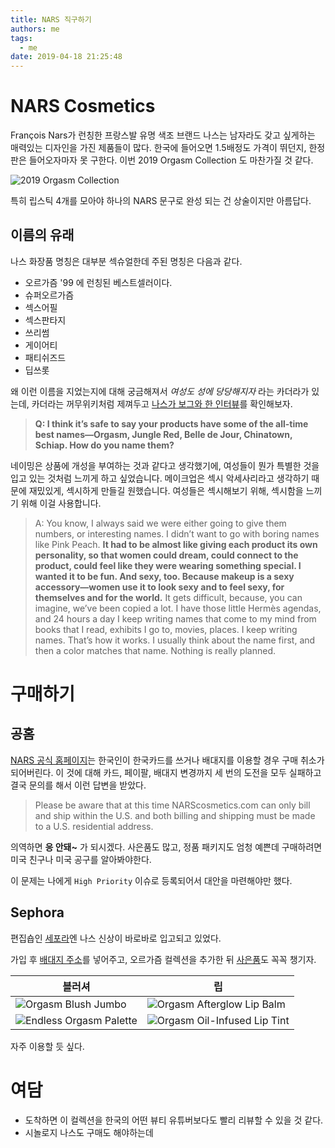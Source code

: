 ```yaml
---
title: NARS 직구하기
authors: me
tags:
  - me
date: 2019-04-18 21:25:48
---
```


# NARS Cosmetics

François Nars가 런칭한 프랑스발 유명 색조 브랜드 나스는 남자라도 갖고 싶게하는 매력있는 디자인을 가진 제품들이 많다.
한국에 들어오면 1.5배정도 가격이 뛰던지, 한정판은 들어오자마자 못 구한다.
이번 2019 Orgasm Collection 도 마찬가질 것 같다.

![2019 Orgasm Collection](https://i.imgur.com/JGikQSO.png)

특히 립스틱 4개를 모아야 하나의 NARS 문구로 완성 되는 건 상술이지만 아름답다.

## 이름의 유래

나스 화장품 명칭은 대부분 섹슈얼한데 주된 명칭은 다음과 같다.

- 오르가즘 '99 에 런칭된 베스트셀러이다.
- 슈퍼오르가즘
- 섹스어필
- 섹스판타지
- 쓰리썸
- 게이어티
- 패티쉬즈드
- 딥쓰롯

왜 이런 이름을 지었는지에 대해 궁금해져서 _여성도 성에 당당해지자_ 라는 카더라가 있는데, 카더라는 꺼무위키처럼 제껴두고 [나스가 보그와 한 인터뷰](https://www.vogue.com/article/planet-nars-an-intimate-q-a-with-one-of-beautys-biggest-icons)를 확인해보자.

> **Q: I think it’s safe to say your products have some of the all-time best names—Orgasm, Jungle Red, Belle de Jour, Chinatown, Schiap. How do you name them?**

네이밍은 상품에 개성을 부여하는 것과 같다고 생각했기에, 여성들이 뭔가 특별한 것을 입고 있는 것처럼 느끼게 하고 싶었습니다. 메이크업은 섹시 악세사리라고 생각하기 때문에 재밌있게, 섹시하게 만들길 원했습니다. 여성들은 섹시해보기 위해, 섹시함을 느끼기 위해 이걸 사용합니다.

> A: You know, I always said we were either going to give them numbers, or interesting names. I didn’t want to go with boring names like Pink Peach. **It had to be almost like giving each product its own personality, so that women could dream, could connect to the product, could feel like they were wearing something special. I wanted it to be fun. And sexy, too. Because makeup is a sexy accessory—women use it to look sexy and to feel sexy, for themselves and for the world.** It gets difficult, because, you can imagine, we’ve been copied a lot. I have those little Hermès agendas, and 24 hours a day I keep writing names that come to my mind from books that I read, exhibits I go to, movies, places. I keep writing names. That’s how it works. I usually think about the name first, and then a color matches that name. Nothing is really planned.

# 구매하기

## 공홈

[NARS 공식 홈페이지](https://www.narscosmetics.com/)는 한국인이 한국카드를 쓰거나 배대지를 이용할 경우 구매 취소가 되어버린다.
이 것에 대해 카드, 페이팔, 배대지 변경까지 세 번의 도전을 모두 실패하고 결국 문의를 해서 이런 답변을 받았다.

> Please be aware that at this time NARScosmetics.com can only bill and ship within the U.S. and both billing and shipping must be made to a U.S. residential address.

의역하면 **응 안돼~** 가 되시겠다.
사은품도 많고, 정품 패키지도 엄청 예쁜데 구매하려면 미국 친구나 미국 공구를 알아봐야한다.

이 문제는 나에게 `High Priority` 이슈로 등록되어서 대안을 마련해야만 했다.

## Sephora

편집숍인 [세포라](https://www.sephora.com/brand/nars)엔 나스 신상이 바로바로 입고되고 있었다.

가입 후 [배대지 주소](https://www.2fasts.com/)를 넣어주고, 오르가즘 컬렉션을 추가한 뒤 [사은품](https://www.sephora.com/beauty/beauty-offers)도 꼭꼭 챙기자.

| 블러셔                                                                                          | 립                                                                                                   |
| ----------------------------------------------------------------------------------------------- | ---------------------------------------------------------------------------------------------------- |
| ![Orgasm Blush Jumbo](https://www.sephora.com/productimages/sku/s2165215-main-Sgrid@2x.jpg)     | ![Orgasm Afterglow Lip Balm](https://www.sephora.com/productimages/sku/s2063758-main-Sgrid@2x.jpg)   |
| ![Endless Orgasm Palette](https://www.sephora.com/productimages/sku/s2196343-main-Sgrid@2x.jpg) | ![Orgasm Oil-Infused Lip Tint](https://www.sephora.com/productimages/sku/s2165207-main-Sgrid@2x.jpg) |

자주 이용할 듯 싶다.

# 여담

- 도착하면 이 컬렉션을 한국의 어떤 뷰티 유튜버보다도 빨리 리뷰할 수 있을 것 같다.
- 시놀로지 나스도 구매도 해야하는데
